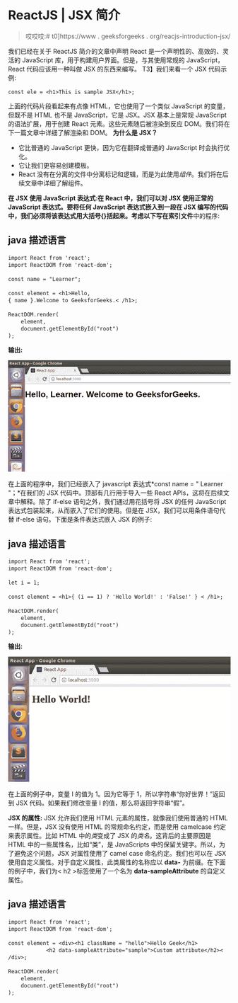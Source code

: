 # ReactJS | JSX 简介

> 哎哎哎:# t0]https://www . geeksforgeeks . org/reacjs-introduction-jsx/

我们已经在关于 ReactJS 简介的文章中声明 React 是一个声明性的、高效的、灵活的 JavaScript 库，用于构建用户界面。但是，与其使用常规的 JavaScript，React 代码应该用一种叫做 JSX 的东西来编写。
T3】我们来看一个 JSX 代码示例:

```
const ele = <h1>This is sample JSX</h1>;
```

上面的代码片段看起来有点像 HTML，它也使用了一个类似 JavaScript 的变量，但既不是 HTML 也不是 JavaScript，它是 JSX。JSX 基本上是常规 JavaScript 的语法扩展，用于创建 React 元素。这些元素随后被渲染到反应 DOM。我们将在下一篇文章中详细了解渲染和 DOM。
**为什么是 JSX？**

*   它比普通的 JavaScript 更快，因为它在翻译成普通的 JavaScript 时会执行优化。
*   它让我们更容易创建模板。
*   React 没有在分离的文件中分离标记和逻辑，而是为此使用*组件*。我们将在后续文章中详细了解组件。

**在 JSX 使用 JavaScript 表达式:**在 React 中，我们可以对 JSX 使用正常的 JavaScript 表达式。要将任何 JavaScript 表达式嵌入到一段在 JSX 编写的代码中，我们必须将该表达式用大括号{}括起来。考虑以下写在**索引文件**中的程序:

## java 描述语言

```
import React from 'react';
import ReactDOM from 'react-dom';

const name = "Learner";

const element = <h1>Hello,
{ name }.Welcome to GeeksforGeeks.< /h1>;

ReactDOM.render(
    element,
    document.getElementById("root")
);
```

**输出:**

![](img/4f4d1b4b4865ac12777db17593e1799d.png)

在上面的程序中，我们已经嵌入了 javascript 表达式*const name = " Learner "；*在我们的 JSX 代码中。顶部有几行用于导入一些 React APIs，这将在后续文章中解释。除了 if-else 语句之外，我们通过用花括号将 JSX 的任何 JavaScript 表达式包装起来，从而嵌入了它们的使用。但是在 JSX，我们可以用条件语句代替 if-else 语句。下面是条件表达式嵌入 JSX 的例子:

## java 描述语言

```
import React from 'react';
import ReactDOM from 'react-dom';

let i = 1;

const element = <h1>{ (i == 1) ? 'Hello World!' : 'False!' } < /h1>;

ReactDOM.render(
    element,
    document.getElementById("root")
);
```

**输出:**

![](img/78b2c3d4c736b991b59945528c692df5.png)

在上面的例子中，变量 I 的值为 1。因为它等于 1，所以字符串“你好世界！”返回到 JSX 代码。如果我们修改变量 I 的值，那么将返回字符串“假”。

**JSX 的属性:** JSX 允许我们使用 HTML 元素的属性，就像我们使用普通的 HTML 一样。但是，JSX 没有使用 HTML 的常规命名约定，而是使用 camelcase 约定来表示属性。比如 HTML 中的*类*变成了 JSX 的*类名*。这背后的主要原因是 HTML 中的一些属性名，比如“类”，是 JavaScripts 中的保留关键字。所以，为了避免这个问题，JSX 对属性使用了 camel case 命名约定。我们也可以在 JSX 使用自定义属性。对于自定义属性，此类属性的名称应以 **data-** 为前缀。在下面的例子中，我们为< h2 >标签使用了一个名为 **data-sampleAttribute** 的自定义属性。

## java 描述语言

```
import React from 'react';
import ReactDOM from 'react-dom';

const element = <div><h1 className = "hello">Hello Geek</h1>
            <h2 data-sampleAttribute="sample">Custom attribute</h2>< /div>;

ReactDOM.render(
    element,
    document.getElementById("root")
);
```